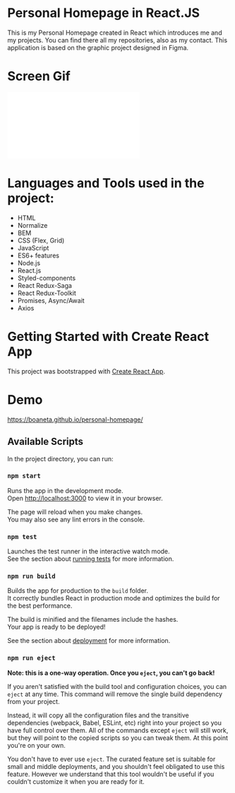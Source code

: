 # Personal Homepage in React.JS
This is my Personal Homepage created in React which introduces me and my projects. 
You can find there all my repositories, also as my contact. 
This application is based on the graphic project designed in Figma.

# Screen Gif
![Personal Homepage Gif](/package.json)
# Languages and Tools used in the project:
- HTML
- Normalize
- BEM
- CSS (Flex, Grid)
- JavaScript
- ES6+ features
- Node.js
- React.js
- Styled-components
- React Redux-Saga
- React Redux-Toolkit
- Promises, Async/Await
- Axios

# Getting Started with Create React App

This project was bootstrapped with [Create React App](https://github.com/facebook/create-react-app).

# Demo

https://boaneta.github.io/personal-homepage/

## Available Scripts

In the project directory, you can run:

### `npm start`

Runs the app in the development mode.\
Open [http://localhost:3000](http://localhost:3000) to view it in your browser.

The page will reload when you make changes.\
You may also see any lint errors in the console.

### `npm test`

Launches the test runner in the interactive watch mode.\
See the section about [running tests](https://facebook.github.io/create-react-app/docs/running-tests) for more information.

### `npm run build`

Builds the app for production to the `build` folder.\
It correctly bundles React in production mode and optimizes the build for the best performance.

The build is minified and the filenames include the hashes.\
Your app is ready to be deployed!

See the section about [deployment](https://facebook.github.io/create-react-app/docs/deployment) for more information.

### `npm run eject`

**Note: this is a one-way operation. Once you `eject`, you can't go back!**

If you aren't satisfied with the build tool and configuration choices, you can `eject` at any time. This command will remove the single build dependency from your project.

Instead, it will copy all the configuration files and the transitive dependencies (webpack, Babel, ESLint, etc) right into your project so you have full control over them. All of the commands except `eject` will still work, but they will point to the copied scripts so you can tweak them. At this point you're on your own.

You don't have to ever use `eject`. The curated feature set is suitable for small and middle deployments, and you shouldn't feel obligated to use this feature. However we understand that this tool wouldn't be useful if you couldn't customize it when you are ready for it.